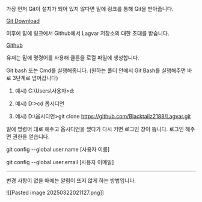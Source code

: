 
가장 먼저 Git이 설치가 되어 있지 않다면 밑에 링크를 통해 Git을 받아줍니다.

[Git Download](https://git-scm.com/)



이후에 밑에 링크에서 Github에서 Lagvar 저장소의 대한 초대를 받습니다.

[Github](https://github.com/Blacktailz2188/Lagvar)

유저는 밑에 명령어를 사용해 클론을 로컬 파일에 생성합니다.

Git bash 또는 Cmd를 실행해줍니다. (원하는 폴더 안에서 Git Bash를 실행해주면 바로 3단계로 넘어갑니다)

1. 예시) C:\Users\사용자>d:

2. 예시) D:\>cd 옵시디언

3. 예시) D:\옵시디언>git clone https://github.com/Blacktailz2188/Lagvar.git



밑에 명령어 대로 해주고 옵시디언을 껐다가 다시 키면 로그인 창이 뜹니다. 로그인 해주면 권한을 얻습니다.

git config --global user.name [사용자 이름]

git config --global user.email [사용자 이메일]

---

변경 사항이 없을 때에는 알림이 뜨지 않게 하는 방법입니다.  

![[Pasted image 20250322021127.png]]
